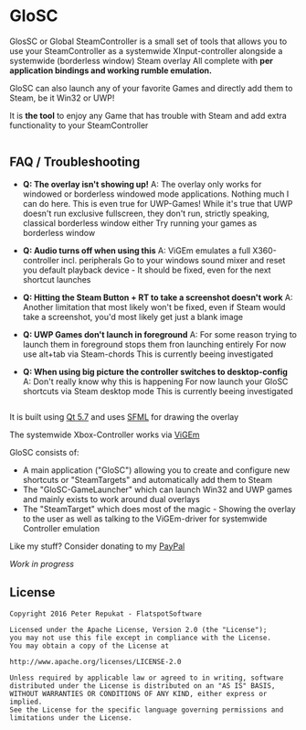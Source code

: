 # GloSC

GlosSC or Global SteamController is a small set of tools that allows you to use your SteamController as a systemwide XInput-controller alongside a systemwide (borderless window) Steam overlay
All complete with **per application bindings and working rumble emulation.**

GloSC can also launch any of your favorite Games and directly add them to Steam, be it Win32 or UWP!

It is **the tool** to enjoy any Game that has trouble with Steam and add extra functionality to your SteamController

```
```

## FAQ / Troubleshooting

* **Q: The overlay isn't showing up!**
  A: The overlay only works for windowed or borderless windowed mode applications. Nothing much I can do here.
     This is even true for UWP-Games! While it's true that UWP doesn't run exclusive fullscreen, they don't run, strictly speaking, classical borderless window either
     Try running your games as borderless window
     
* **Q: Audio turns off when using this**
  A: ViGEm emulates a full X360-controller incl. peripherals
  Go to your windows sound mixer and reset you default playback device - It should be fixed, even for the next shortcut launches

* **Q: Hitting the Steam Button + RT to take a screenshot doesn't work**
  A: Another limitation that most likely won't be fixed, even if Steam would take a screenshot, you'd most likely get just a blank image

* **Q: UWP Games don't launch in foreground**
  A: For some reason trying to launch them in foreground stops them fron launching entirely
     For now use alt+tab via Steam-chords
     This is currently beeing investigated
  
* **Q: When using big picture the controller switches to desktop-config**
  A: Don't really know why this is happening
     For now launch your GloSC shortcuts via Steam desktop mode
     This is currently beeing investigated

```
```

It is built using [Qt 5.7](https://www.qt.io/) and uses [SFML](http://www.sfml-dev.org/) for drawing the overlay

The systemwide Xbox-Controller works via [ViGEm](https://github.com/nefarius/ViGEm)

GloSC consists of:
 
 * A main application ("GloSC") allowing you to create and configure new shortcuts or "SteamTargets" and automatically add them to Steam
 * The "GloSC-GameLauncher" which can launch Win32 and UWP games and mainly exists to work around dual overlays
 * The "SteamTarget" which does most of the magic - Showing the overlay to the user as well as talking to the ViGEm-driver for systemwide Controller emulation

 
Like my stuff? Consider donating to my [PayPal](https://www.paypal.me/Flatspotpics)

_Work in progress_


## License

```
Copyright 2016 Peter Repukat - FlatspotSoftware

Licensed under the Apache License, Version 2.0 (the "License");
you may not use this file except in compliance with the License.
You may obtain a copy of the License at

http://www.apache.org/licenses/LICENSE-2.0

Unless required by applicable law or agreed to in writing, software
distributed under the License is distributed on an "AS IS" BASIS,
WITHOUT WARRANTIES OR CONDITIONS OF ANY KIND, either express or implied.
See the License for the specific language governing permissions and
limitations under the License.
```
